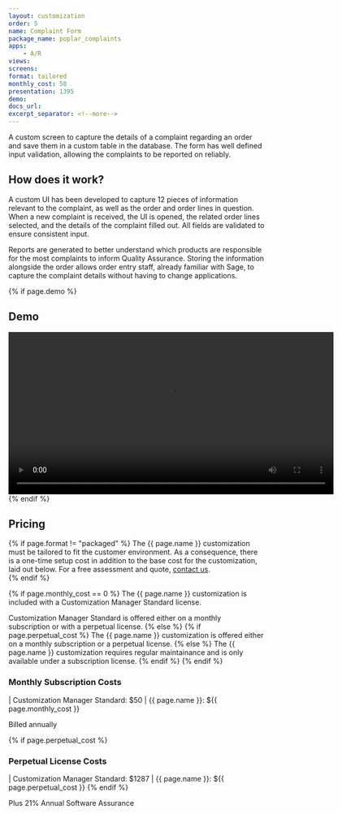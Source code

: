 ```yaml
---
layout: customization
order: 5
name: Complaint Form
package_name: poplar_complaints
apps:
    - A/R
views:
screens:
format: tailored
monthly_cost: 50
presentation: 1395
demo: 
docs_url: 
excerpt_separator: <!--more-->
---
```


A custom screen to capture the details of a complaint regarding an order
and save them in a custom table in the database.  The form has well defined
input validation, allowing the complaints to be reported on reliably.
<!--more-->

## How does it work?

A custom UI has been developed to capture 12 pieces of information relevant
to the complaint, as well as the order and order lines in question.  When a new
complaint is received, the UI is opened, the related order lines selected, and
the details of the complaint filled out.  All fields are validated to ensure
consistent input.

Reports are generated to better understand which products are responsible
for the most complaints to inform Quality Assurance.  Storing the information
alongside the order allows order entry staff, already familiar with Sage, to
capture the complaint details without having to change applications.

{% if page.demo %}
## Demo

<video width="640" controls>
  <source src="{{ page.demo }}" type="video/mp4">
  Your browser doesn't support the video tag.
</video>
{% endif %}

## Pricing

{% if page.format != "packaged" %}
The {{ page.name }} customization must be tailored to fit the customer 
environment. As a consequence, there is a one-time setup cost in addition 
to the base cost for the customization, laid out below. For a free assessment
and quote,  <a href="mailto:chris@poplars.dev">contact us</a>.  
{% endif %}

{% if page.monthly_cost == 0 %}
The {{ page.name }} customization is included with a Customization Manager 
Standard license.  

Customization Manager Standard is offered either on a monthly 
subscription or with a perpetual license.
{% else %}
    {% if page.perpetual_cost %}
The {{ page.name }} customization is offered either on a monthly 
subscription or a perpetual license.
    {% else %}
The {{ page.name }} customization requires regular maintainance and is only
available under a subscription license.
    {% endif %}
{% endif %}

### Monthly Subscription Costs

| Customization Manager Standard: $50
| {{ page.name }}: ${{ page.monthly_cost }}

Billed annually

{% if page.perpetual_cost %}
### Perpetual License Costs

| Customization Manager Standard: $1287
| {{ page.name }}: ${{ page.perpetual_cost }}
{% endif %}

Plus 21% Annual Software Assurance
